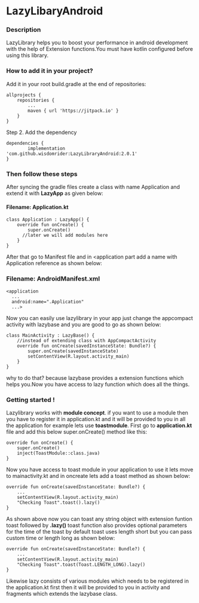 # LazyLibaryAndroid

### Description

 LazyLibrary helps you to boost your performance in android development with the help of Extension functions.You must have kotlin configured before using this library.

 ### How to add it in your project?

 Add it in your root build.gradle at the end of repositories:

	allprojects {
		repositories {
			...
			maven { url 'https://jitpack.io' }
		}
	}
Step 2. Add the dependency

	dependencies {
	        implementation 'com.github.wisdomrider:LazyLibraryAndroid:2.0.1'
	}

### Then follow these steps 

After syncing the gradle files create a class with name Application and extend it with **LazyApp** as given below:
#### Filename: Application.kt
    class Application : LazyApp() {
        override fun onCreate() {
            super.onCreate()
          //later we will add modules here  
        }
    }

After that go to Manifest file and in <application part  add a name with Application reference as shown below:
### Filename:	AndroidManifest.xml
	<application  
	  ...
	  android:name=".Application"
	  ...>

Now you can easily use lazylibrary in your app just change the appcompact activity with lazybase and you are good to go as shown below:

	class MainActivity : LazyBase() {  
		//instead of extending class with AppCompactActivity
	    override fun onCreate(savedInstanceState: Bundle?) {  
	        super.onCreate(savedInstanceState)  
	        setContentView(R.layout.activity_main)  
	    }  
	}
why to do that? because lazybase provides a extension functions which helps you.Now you have access to lazy function which does all the things.

### Getting started !

Lazylibrary works with **module concept**. if you want to use a module then you have to register it in application.kt and it will be provided to you in all the application for example lets use **toastmodule**.
First go to **application.kt** file and add this below super.onCreate() method like this:
			
	override fun onCreate() {  
	    super.onCreate()  
	    inject(ToastModule::class.java)  
	}
Now you have access to toast module in your application to use it lets move to mainactivity.kt and in oncreate lets add a toast method as shown below:

	override fun onCreate(savedInstanceState: Bundle?) {  
	    ...
	    setContentView(R.layout.activity_main)  
	    "Checking Toast".toast().lazy()  
	}
As shown above now you can toast any string object with extension funtion toast followed by **.lazy()** toast function also provides optional parameters for the time of the toast by default toast uses length short but you can pass custom time or length long as shown below:

	override fun onCreate(savedInstanceState: Bundle?) {  
	    ...
	    setContentView(R.layout.activity_main)  
		"Checking Toast".toast(Toast.LENGTH_LONG).lazy()
	}

Likewise lazy consists of various modules which needs to be registered in the application.kt first then it will be provided to you in activity and fragments which extends the lazybase class.
